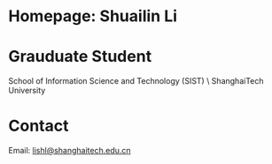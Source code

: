 # Homepage: Shuailin Li

# Grauduate Student
School of Information Science and Technology (SIST) \\
ShanghaiTech University

# Contact
Email: lishl@shanghaitech.edu.cn
